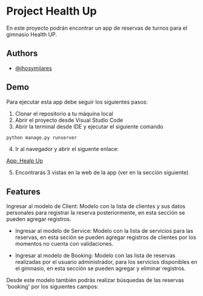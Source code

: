 
# Project Health Up

En este proyecto podrán encontrar un app de reservas de turnos para el gimnasio Health UP.

## Authors

- [@jhosymijares](https://www.github.com/jhosymijares)

## Demo

Para ejecutar esta app debe seguir los siguientes pasos:

1. Clonar el repositorio a tu máquina local
2. Abrir el proyecto desde Visual Studio Code
3. Abrir la terminal desde IDE y ejecutar el siguiente comando

```bash
python manage.py runserver
```
4. Ir al navegador y abrir el siguente enlace:

[App: Healp Up](http://localhost:8000/)

5. Encontrarás 3 vistas en la web de la app (ver en la sección siguiente)

## Features

 Ingresar al modelo de Client:[](http://localhost:8000/client)
Modelo con la lista de clientes y sus datos personales para registrar la reserva posteriormente, en esta sección se pueden agregar registros.

-  Ingresar al modelo de Service:[](http://localhost:8000/service) 
Modelo con la lista de servicios para las reservas, en esta seción se pueden agregar registros de clientes por los momentos no cuenta con validaciones.

- Ingresar al modelo de Booking:[](http://localhost:8000/booking) 
Modelo con las lista de reservas realizadas por el usuario administrador, para los servicios disponibles en el gimnasio, en esta sección se pueden agregar y eliminar registros.

Desde este modelo también podrás realizar búsquedas de las reservas 'booking' por los siguientes campos: 
